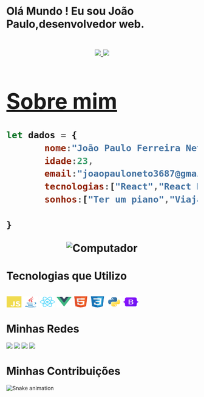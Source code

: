 <h1>Olá Mundo ! Eu sou João Paulo,desenvolvedor web.<h1>
  
<div align="center">
  <a href="https://github.com/joao5142">
  <img height="180em" src="https://github-readme-stats.vercel.app/api?username=joao5142&show_icons=true&theme=light&include_all_commits=true&count_private=true"/>
  <img height="180em" src="https://github-readme-stats.vercel.app/api/top-langs/?username=joao5142&layout=compact&langs_count=7&theme=light"/>
</div>
  
  <h1>Sobre mim</h1>
  
  ```js
  let dados = {
         nome:"João Paulo Ferreira Neto",
         idade:23,
         email:"joaopauloneto3687@gmail.com",
         tecnologias:["React","React Native","VueJs","SASS","Bootstrap","Styled Components","Node","Laravel"],
         sonhos:["Ter um piano","Viajar pelo mundo"]
         
  }
 
```
  
<div align="center">
 <img src="https://raw.githubusercontent.com/MicaelliMedeiros/micaellimedeiros/master/image/computer-illustration.png" min-width="400px" max-width="400px" width="400px"  alt="Computador">
</div>
  
 <h1>Tecnologias que Utilizo</h1>
<div style="display: inline_block"><br>
  <img align="center" alt="Rafa-Js" height="30" width="40" src="https://raw.githubusercontent.com/devicons/devicon/master/icons/javascript/javascript-plain.svg">
  <img align="center" alt="Rafa-Ts" height="30" width="40" src="https://raw.githubusercontent.com/devicons/devicon/master/icons/java/java-original.svg">
  <img align="center" alt="Rafa-React" height="30" width="40" src="https://raw.githubusercontent.com/devicons/devicon/master/icons/react/react-original.svg">
   <img align="center" alt="Rafa-Js" height="30" width="40" src="https://raw.githubusercontent.com/devicons/devicon/master/icons/vuejs/vuejs-original.svg">
  <img align="center" alt="Rafa-HTML" height="30" width="40" src="https://raw.githubusercontent.com/devicons/devicon/master/icons/html5/html5-original.svg">
  <img align="center" alt="Rafa-CSS" height="30" width="40" src="https://raw.githubusercontent.com/devicons/devicon/master/icons/css3/css3-original.svg">
  <img align="center" alt="Rafa-Python" height="30" width="40" src="https://raw.githubusercontent.com/devicons/devicon/master/icons/python/python-original.svg">
  <img align="center" alt="Rafa-Csharp" height="30" width="40" src="https://raw.githubusercontent.com/devicons/devicon/master/icons/bootstrap/bootstrap-original.svg">

</div>
  
  <h1>Minhas Redes</h1>
  <div> 
  <a href="https://www.youtube.com/channel/UCNKSlnGsh2hzcduS9hVQ-LA" target="_blank"><img src="https://img.shields.io/badge/YouTube-FF0000?style=for-the-badge&logo=youtube&logoColor=white" target="_blank"></a>
  <a href="https://instagram.com/joao_paulo.png" target="_blank"><img src="https://img.shields.io/badge/-Instagram-%23E4405F?style=for-the-badge&logo=instagram&logoColor=white" target="_blank"></a>
  <a href = "mailto:joaopauloneto3687@gmail.com"><img src="https://img.shields.io/badge/-Gmail-%23333?style=for-the-badge&logo=gmail&logoColor=white" target="_blank"></a>
  <a href="https://www.linkedin.com/in/jo%C3%A3o-paulo-ferreira-neto-467880182/](https://www.linkedin.com/in/joaopaulof/)" target="_blank"><img src="https://img.shields.io/badge/-LinkedIn-%230077B5?style=for-the-badge&logo=linkedin&logoColor=white" target="_blank"></a>
<h1>Minhas Contribuições</h1>
    
  ![Snake animation](https://github.com/joao5142/joao5142/blob/output/github-contribution-grid-snake.svg)
 
</div>
